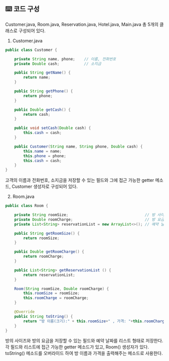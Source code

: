 ## ⌨️ 코드 구성
Customer.java, Room.java, Reservation.java, Hotel.java, Main.java 총 5개의 클래스로 구성되어 있다.

1. Customer.java
```java
public class Customer {

    private String name, phone;    // 이름, 전화번호
    private Double cash;           // 소지금

    public String getName() {
        return name;
    }

    public String getPhone() {
        return phone;
    }

    public Double getCash() {
        return cash;
    }

    public void setCash(Double cash) {
        this.cash = cash;
    }

    public Customer(String name, String phone, Double cash) {
        this.name = name;
        this.phone = phone;
        this.cash = cash;
    }
}
```
고객의 이름과 전화번호, 소지금을 저장할 수 있는 필드와
그에 접근 가능한 getter 메소드, Customer 생성자로 구성되어 있다.

2. Room.java
```java
public class Room {

    private String roomSize;                                  // 방 사이즈
    private Double roomCharge;                                // 방 요금
    private List<String> reservationList = new ArrayList<>(); // 예약 날짜 리스트

    public String getRoomSize() {
        return roomSize;
    }

    public Double getRoomCharge() {
        return roomCharge;
    }

    public List<String> getReservationList () {
        return reservationList;
    }

    Room(String roomSize, Double roomCharge) {
        this.roomSize = roomSize;
        this.roomCharge = roomCharge;
    }

    @Override
    public String toString() {
        return "방 이름(크기):" + this.roomSize+" , 가격: "+this.roomCharge;
    }
}
```
방의 사이즈와 방의 요금을 저장할 수 있는 필드와 예약 날짜를 리스트 형태로 저장한다.
각 필드와 리스트에 접근 가능한 getter 메소드가 있고, Room() 생성자가 있다.
toString() 메소드를 오버라이드 하여 방 이름과 가격을 출력해주는 메소드로 사용한다.
